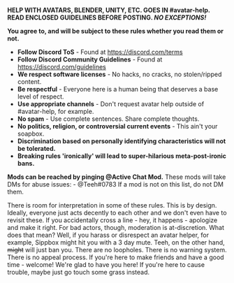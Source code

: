 __**HELP WITH AVATARS, BLENDER, UNITY, ETC. GOES IN #avatar-help.**__
__**READ ENCLOSED GUIDELINES BEFORE POSTING. *NO EXCEPTIONS!***__

__**You agree to, and will be subject to these rules whether you read them or not.**__
- **Follow Discord ToS** - Found at https://discord.com/terms
- **Follow Discord Community Guidelines** - Found at https://discord.com/guidelines
- **We respect software licenses** - No hacks, no cracks, no stolen/ripped content.
- **Be respectful** - Everyone here is a human being that deserves a base level of respect.
- **Use appropriate channels** - Don't request avatar help outside of #avatar-help, for example.
- **No spam** - Use complete sentences. Share complete thoughts.
- **No politics, religion, or controversial current events** - This ain't your soapbox.
- **Discrimination based on personally identifying characteristics will not be tolerated.**
- **Breaking rules 'ironically' will lead to super-hilarious meta-post-ironic bans.**

**Mods can be reached by pinging @Active Chat Mod.**
These mods will take DMs for abuse issues:
	- @Teeh#0783
If a mod is not on this list, do not DM them.

There is room for interpretation in some of these rules. This is by design. Ideally, everyone just acts decently to each other and we don't even have to revisit these. If you accidentally cross a line - hey, it happens - apologize and make it right. For bad actors, though, moderation is at-discretion. What does that mean? Well, if you harass or disrespect an avatar helper, for example, Sippbox might hit you with a 3 day mute. Teeh, on the other hand, ~~might~~ will just ban you.
There are no loopholes. There is no warning system. There is no appeal process.
If you're here to make friends and have a good time - welcome! We're glad to have you here!
If you're here to cause trouble, maybe just go touch some grass instead.